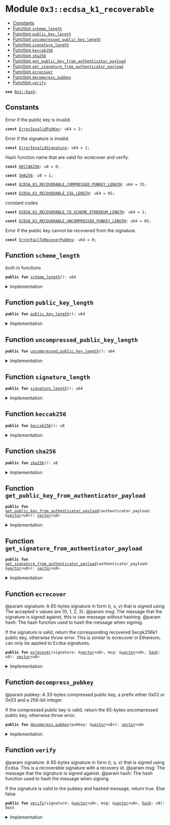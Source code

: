 
<a name="0x3_ecdsa_k1_recoverable"></a>

# Module `0x3::ecdsa_k1_recoverable`



-  [Constants](#@Constants_0)
-  [Function `scheme_length`](#0x3_ecdsa_k1_recoverable_scheme_length)
-  [Function `public_key_length`](#0x3_ecdsa_k1_recoverable_public_key_length)
-  [Function `uncompressed_public_key_length`](#0x3_ecdsa_k1_recoverable_uncompressed_public_key_length)
-  [Function `signature_length`](#0x3_ecdsa_k1_recoverable_signature_length)
-  [Function `keccak256`](#0x3_ecdsa_k1_recoverable_keccak256)
-  [Function `sha256`](#0x3_ecdsa_k1_recoverable_sha256)
-  [Function `get_public_key_from_authenticator_payload`](#0x3_ecdsa_k1_recoverable_get_public_key_from_authenticator_payload)
-  [Function `get_signature_from_authenticator_payload`](#0x3_ecdsa_k1_recoverable_get_signature_from_authenticator_payload)
-  [Function `ecrecover`](#0x3_ecdsa_k1_recoverable_ecrecover)
-  [Function `decompress_pubkey`](#0x3_ecdsa_k1_recoverable_decompress_pubkey)
-  [Function `verify`](#0x3_ecdsa_k1_recoverable_verify)


<pre><code><b>use</b> <a href="hash.md#0x3_hash">0x3::hash</a>;
</code></pre>



<a name="@Constants_0"></a>

## Constants


<a name="0x3_ecdsa_k1_recoverable_ErrorInvalidPubKey"></a>

Error if the public key is invalid.


<pre><code><b>const</b> <a href="ecdsa_k1_recoverable.md#0x3_ecdsa_k1_recoverable_ErrorInvalidPubKey">ErrorInvalidPubKey</a>: u64 = 2;
</code></pre>



<a name="0x3_ecdsa_k1_recoverable_ErrorInvalidSignature"></a>

Error if the signature is invalid.


<pre><code><b>const</b> <a href="ecdsa_k1_recoverable.md#0x3_ecdsa_k1_recoverable_ErrorInvalidSignature">ErrorInvalidSignature</a>: u64 = 1;
</code></pre>



<a name="0x3_ecdsa_k1_recoverable_KECCAK256"></a>

Hash function name that are valid for ecrecover and verify.


<pre><code><b>const</b> <a href="ecdsa_k1_recoverable.md#0x3_ecdsa_k1_recoverable_KECCAK256">KECCAK256</a>: u8 = 0;
</code></pre>



<a name="0x3_ecdsa_k1_recoverable_SHA256"></a>



<pre><code><b>const</b> <a href="ecdsa_k1_recoverable.md#0x3_ecdsa_k1_recoverable_SHA256">SHA256</a>: u8 = 1;
</code></pre>



<a name="0x3_ecdsa_k1_recoverable_ECDSA_K1_RECOVERABLE_COMPRESSED_PUBKEY_LENGTH"></a>



<pre><code><b>const</b> <a href="ecdsa_k1_recoverable.md#0x3_ecdsa_k1_recoverable_ECDSA_K1_RECOVERABLE_COMPRESSED_PUBKEY_LENGTH">ECDSA_K1_RECOVERABLE_COMPRESSED_PUBKEY_LENGTH</a>: u64 = 33;
</code></pre>



<a name="0x3_ecdsa_k1_recoverable_ECDSA_K1_RECOVERABLE_SIG_LENGTH"></a>



<pre><code><b>const</b> <a href="ecdsa_k1_recoverable.md#0x3_ecdsa_k1_recoverable_ECDSA_K1_RECOVERABLE_SIG_LENGTH">ECDSA_K1_RECOVERABLE_SIG_LENGTH</a>: u64 = 65;
</code></pre>



<a name="0x3_ecdsa_k1_recoverable_ECDSA_K1_RECOVERABLE_TO_SCHEME_ETHEREUM_LENGTH"></a>

constant codes


<pre><code><b>const</b> <a href="ecdsa_k1_recoverable.md#0x3_ecdsa_k1_recoverable_ECDSA_K1_RECOVERABLE_TO_SCHEME_ETHEREUM_LENGTH">ECDSA_K1_RECOVERABLE_TO_SCHEME_ETHEREUM_LENGTH</a>: u64 = 1;
</code></pre>



<a name="0x3_ecdsa_k1_recoverable_ECDSA_K1_RECOVERABLE_UNCOMPRESSED_PUBKEY_LENGTH"></a>



<pre><code><b>const</b> <a href="ecdsa_k1_recoverable.md#0x3_ecdsa_k1_recoverable_ECDSA_K1_RECOVERABLE_UNCOMPRESSED_PUBKEY_LENGTH">ECDSA_K1_RECOVERABLE_UNCOMPRESSED_PUBKEY_LENGTH</a>: u64 = 65;
</code></pre>



<a name="0x3_ecdsa_k1_recoverable_ErrorFailToRecoverPubKey"></a>

Error if the public key cannot be recovered from the signature.


<pre><code><b>const</b> <a href="ecdsa_k1_recoverable.md#0x3_ecdsa_k1_recoverable_ErrorFailToRecoverPubKey">ErrorFailToRecoverPubKey</a>: u64 = 0;
</code></pre>



<a name="0x3_ecdsa_k1_recoverable_scheme_length"></a>

## Function `scheme_length`

built-in functions


<pre><code><b>public</b> <b>fun</b> <a href="ecdsa_k1_recoverable.md#0x3_ecdsa_k1_recoverable_scheme_length">scheme_length</a>(): u64
</code></pre>



<details>
<summary>Implementation</summary>


<pre><code><b>public</b> <b>fun</b> <a href="ecdsa_k1_recoverable.md#0x3_ecdsa_k1_recoverable_scheme_length">scheme_length</a>(): u64 {
    <a href="ecdsa_k1_recoverable.md#0x3_ecdsa_k1_recoverable_ECDSA_K1_RECOVERABLE_TO_SCHEME_ETHEREUM_LENGTH">ECDSA_K1_RECOVERABLE_TO_SCHEME_ETHEREUM_LENGTH</a>
}
</code></pre>



</details>

<a name="0x3_ecdsa_k1_recoverable_public_key_length"></a>

## Function `public_key_length`



<pre><code><b>public</b> <b>fun</b> <a href="ecdsa_k1_recoverable.md#0x3_ecdsa_k1_recoverable_public_key_length">public_key_length</a>(): u64
</code></pre>



<details>
<summary>Implementation</summary>


<pre><code><b>public</b> <b>fun</b> <a href="ecdsa_k1_recoverable.md#0x3_ecdsa_k1_recoverable_public_key_length">public_key_length</a>(): u64 {
    <a href="ecdsa_k1_recoverable.md#0x3_ecdsa_k1_recoverable_ECDSA_K1_RECOVERABLE_COMPRESSED_PUBKEY_LENGTH">ECDSA_K1_RECOVERABLE_COMPRESSED_PUBKEY_LENGTH</a>
}
</code></pre>



</details>

<a name="0x3_ecdsa_k1_recoverable_uncompressed_public_key_length"></a>

## Function `uncompressed_public_key_length`



<pre><code><b>public</b> <b>fun</b> <a href="ecdsa_k1_recoverable.md#0x3_ecdsa_k1_recoverable_uncompressed_public_key_length">uncompressed_public_key_length</a>(): u64
</code></pre>



<details>
<summary>Implementation</summary>


<pre><code><b>public</b> <b>fun</b> <a href="ecdsa_k1_recoverable.md#0x3_ecdsa_k1_recoverable_uncompressed_public_key_length">uncompressed_public_key_length</a>(): u64 {
    <a href="ecdsa_k1_recoverable.md#0x3_ecdsa_k1_recoverable_ECDSA_K1_RECOVERABLE_UNCOMPRESSED_PUBKEY_LENGTH">ECDSA_K1_RECOVERABLE_UNCOMPRESSED_PUBKEY_LENGTH</a>
}
</code></pre>



</details>

<a name="0x3_ecdsa_k1_recoverable_signature_length"></a>

## Function `signature_length`



<pre><code><b>public</b> <b>fun</b> <a href="ecdsa_k1_recoverable.md#0x3_ecdsa_k1_recoverable_signature_length">signature_length</a>(): u64
</code></pre>



<details>
<summary>Implementation</summary>


<pre><code><b>public</b> <b>fun</b> <a href="ecdsa_k1_recoverable.md#0x3_ecdsa_k1_recoverable_signature_length">signature_length</a>(): u64 {
    <a href="ecdsa_k1_recoverable.md#0x3_ecdsa_k1_recoverable_ECDSA_K1_RECOVERABLE_SIG_LENGTH">ECDSA_K1_RECOVERABLE_SIG_LENGTH</a>
}
</code></pre>



</details>

<a name="0x3_ecdsa_k1_recoverable_keccak256"></a>

## Function `keccak256`



<pre><code><b>public</b> <b>fun</b> <a href="ecdsa_k1_recoverable.md#0x3_ecdsa_k1_recoverable_keccak256">keccak256</a>(): u8
</code></pre>



<details>
<summary>Implementation</summary>


<pre><code><b>public</b> <b>fun</b> <a href="ecdsa_k1_recoverable.md#0x3_ecdsa_k1_recoverable_keccak256">keccak256</a>(): u8 {
    <a href="ecdsa_k1_recoverable.md#0x3_ecdsa_k1_recoverable_KECCAK256">KECCAK256</a>
}
</code></pre>



</details>

<a name="0x3_ecdsa_k1_recoverable_sha256"></a>

## Function `sha256`



<pre><code><b>public</b> <b>fun</b> <a href="ecdsa_k1_recoverable.md#0x3_ecdsa_k1_recoverable_sha256">sha256</a>(): u8
</code></pre>



<details>
<summary>Implementation</summary>


<pre><code><b>public</b> <b>fun</b> <a href="ecdsa_k1_recoverable.md#0x3_ecdsa_k1_recoverable_sha256">sha256</a>(): u8 {
    <a href="ecdsa_k1_recoverable.md#0x3_ecdsa_k1_recoverable_SHA256">SHA256</a>
}
</code></pre>



</details>

<a name="0x3_ecdsa_k1_recoverable_get_public_key_from_authenticator_payload"></a>

## Function `get_public_key_from_authenticator_payload`



<pre><code><b>public</b> <b>fun</b> <a href="ecdsa_k1_recoverable.md#0x3_ecdsa_k1_recoverable_get_public_key_from_authenticator_payload">get_public_key_from_authenticator_payload</a>(authenticator_payload: &<a href="../../moveos/moveos-stdlib/move-stdlib/doc/vector.md#0x1_vector">vector</a>&lt;u8&gt;): <a href="../../moveos/moveos-stdlib/move-stdlib/doc/vector.md#0x1_vector">vector</a>&lt;u8&gt;
</code></pre>



<details>
<summary>Implementation</summary>


<pre><code><b>public</b> <b>fun</b> <a href="ecdsa_k1_recoverable.md#0x3_ecdsa_k1_recoverable_get_public_key_from_authenticator_payload">get_public_key_from_authenticator_payload</a>(authenticator_payload: &<a href="../../moveos/moveos-stdlib/move-stdlib/doc/vector.md#0x1_vector">vector</a>&lt;u8&gt;): <a href="../../moveos/moveos-stdlib/move-stdlib/doc/vector.md#0x1_vector">vector</a>&lt;u8&gt; {
    <b>let</b> public_key = <a href="../../moveos/moveos-stdlib/move-stdlib/doc/vector.md#0x1_vector_empty">vector::empty</a>&lt;u8&gt;();
    <b>let</b> i = <a href="ecdsa_k1_recoverable.md#0x3_ecdsa_k1_recoverable_scheme_length">scheme_length</a>() + <a href="ecdsa_k1_recoverable.md#0x3_ecdsa_k1_recoverable_signature_length">signature_length</a>();
    <b>let</b> public_key_position = <a href="ecdsa_k1_recoverable.md#0x3_ecdsa_k1_recoverable_scheme_length">scheme_length</a>() + <a href="ecdsa_k1_recoverable.md#0x3_ecdsa_k1_recoverable_signature_length">signature_length</a>() + <a href="ecdsa_k1_recoverable.md#0x3_ecdsa_k1_recoverable_public_key_length">public_key_length</a>();
    <b>while</b> (i &lt; public_key_position) {
            <b>let</b> value = <a href="../../moveos/moveos-stdlib/move-stdlib/doc/vector.md#0x1_vector_borrow">vector::borrow</a>(authenticator_payload, i);
            <a href="../../moveos/moveos-stdlib/move-stdlib/doc/vector.md#0x1_vector_push_back">vector::push_back</a>(&<b>mut</b> public_key, *value);
            i = i + 1;
    };
    public_key
}
</code></pre>



</details>

<a name="0x3_ecdsa_k1_recoverable_get_signature_from_authenticator_payload"></a>

## Function `get_signature_from_authenticator_payload`



<pre><code><b>public</b> <b>fun</b> <a href="ecdsa_k1_recoverable.md#0x3_ecdsa_k1_recoverable_get_signature_from_authenticator_payload">get_signature_from_authenticator_payload</a>(authenticator_payload: &<a href="../../moveos/moveos-stdlib/move-stdlib/doc/vector.md#0x1_vector">vector</a>&lt;u8&gt;): <a href="../../moveos/moveos-stdlib/move-stdlib/doc/vector.md#0x1_vector">vector</a>&lt;u8&gt;
</code></pre>



<details>
<summary>Implementation</summary>


<pre><code><b>public</b> <b>fun</b> <a href="ecdsa_k1_recoverable.md#0x3_ecdsa_k1_recoverable_get_signature_from_authenticator_payload">get_signature_from_authenticator_payload</a>(authenticator_payload: &<a href="../../moveos/moveos-stdlib/move-stdlib/doc/vector.md#0x1_vector">vector</a>&lt;u8&gt;): <a href="../../moveos/moveos-stdlib/move-stdlib/doc/vector.md#0x1_vector">vector</a>&lt;u8&gt; {
    <b>let</b> sign = <a href="../../moveos/moveos-stdlib/move-stdlib/doc/vector.md#0x1_vector_empty">vector::empty</a>&lt;u8&gt;();
    <b>let</b> i = <a href="ecdsa_k1_recoverable.md#0x3_ecdsa_k1_recoverable_scheme_length">scheme_length</a>();
    <b>let</b> signature_position = <a href="ecdsa_k1_recoverable.md#0x3_ecdsa_k1_recoverable_signature_length">signature_length</a>() + 1;
    <b>while</b> (i &lt; signature_position) {
            <b>let</b> value = <a href="../../moveos/moveos-stdlib/move-stdlib/doc/vector.md#0x1_vector_borrow">vector::borrow</a>(authenticator_payload, i);
            <a href="../../moveos/moveos-stdlib/move-stdlib/doc/vector.md#0x1_vector_push_back">vector::push_back</a>(&<b>mut</b> sign, *value);
            i = i + 1;
    };
    sign
}
</code></pre>



</details>

<a name="0x3_ecdsa_k1_recoverable_ecrecover"></a>

## Function `ecrecover`

@param signature: A 65-bytes signature in form (r, s, v) that is signed using
The accepted v values are {0, 1, 2, 3}.
@param msg: The message that the signature is signed against, this is raw message without hashing.
@param hash: The hash function used to hash the message when signing.

If the signature is valid, return the corresponding recovered Secpk256k1 public
key, otherwise throw error. This is similar to ecrecover in Ethereum, can only be
applied to Ecdsa signatures.


<pre><code><b>public</b> <b>fun</b> <a href="ecdsa_k1_recoverable.md#0x3_ecdsa_k1_recoverable_ecrecover">ecrecover</a>(signature: &<a href="../../moveos/moveos-stdlib/move-stdlib/doc/vector.md#0x1_vector">vector</a>&lt;u8&gt;, msg: &<a href="../../moveos/moveos-stdlib/move-stdlib/doc/vector.md#0x1_vector">vector</a>&lt;u8&gt;, <a href="../../moveos/moveos-stdlib/move-stdlib/doc/hash.md#0x1_hash">hash</a>: u8): <a href="../../moveos/moveos-stdlib/move-stdlib/doc/vector.md#0x1_vector">vector</a>&lt;u8&gt;
</code></pre>



<details>
<summary>Implementation</summary>


<pre><code><b>native</b> <b>public</b> <b>fun</b> <a href="ecdsa_k1_recoverable.md#0x3_ecdsa_k1_recoverable_ecrecover">ecrecover</a>(signature: &<a href="../../moveos/moveos-stdlib/move-stdlib/doc/vector.md#0x1_vector">vector</a>&lt;u8&gt;, msg: &<a href="../../moveos/moveos-stdlib/move-stdlib/doc/vector.md#0x1_vector">vector</a>&lt;u8&gt;, <a href="../../moveos/moveos-stdlib/move-stdlib/doc/hash.md#0x1_hash">hash</a>: u8): <a href="../../moveos/moveos-stdlib/move-stdlib/doc/vector.md#0x1_vector">vector</a>&lt;u8&gt;;
</code></pre>



</details>

<a name="0x3_ecdsa_k1_recoverable_decompress_pubkey"></a>

## Function `decompress_pubkey`

@param pubkey: A 33-bytes compressed public key, a prefix either 0x02 or 0x03 and a 256-bit integer.

If the compressed public key is valid, return the 65-bytes uncompressed public key,
otherwise throw error.


<pre><code><b>public</b> <b>fun</b> <a href="ecdsa_k1_recoverable.md#0x3_ecdsa_k1_recoverable_decompress_pubkey">decompress_pubkey</a>(pubkey: &<a href="../../moveos/moveos-stdlib/move-stdlib/doc/vector.md#0x1_vector">vector</a>&lt;u8&gt;): <a href="../../moveos/moveos-stdlib/move-stdlib/doc/vector.md#0x1_vector">vector</a>&lt;u8&gt;
</code></pre>



<details>
<summary>Implementation</summary>


<pre><code><b>native</b> <b>public</b> <b>fun</b> <a href="ecdsa_k1_recoverable.md#0x3_ecdsa_k1_recoverable_decompress_pubkey">decompress_pubkey</a>(pubkey: &<a href="../../moveos/moveos-stdlib/move-stdlib/doc/vector.md#0x1_vector">vector</a>&lt;u8&gt;): <a href="../../moveos/moveos-stdlib/move-stdlib/doc/vector.md#0x1_vector">vector</a>&lt;u8&gt;;
</code></pre>



</details>

<a name="0x3_ecdsa_k1_recoverable_verify"></a>

## Function `verify`

@param signature: A 65-bytes signature in form (r, s, v) that is signed using
Ecdsa. This is a recoverable signature with a recovery id.
@param msg: The message that the signature is signed against.
@param hash: The hash function used to hash the message when signing.

If the signature is valid to the pubkey and hashed message, return true. Else false.


<pre><code><b>public</b> <b>fun</b> <a href="ecdsa_k1_recoverable.md#0x3_ecdsa_k1_recoverable_verify">verify</a>(signature: &<a href="../../moveos/moveos-stdlib/move-stdlib/doc/vector.md#0x1_vector">vector</a>&lt;u8&gt;, msg: &<a href="../../moveos/moveos-stdlib/move-stdlib/doc/vector.md#0x1_vector">vector</a>&lt;u8&gt;, <a href="../../moveos/moveos-stdlib/move-stdlib/doc/hash.md#0x1_hash">hash</a>: u8): bool
</code></pre>



<details>
<summary>Implementation</summary>


<pre><code><b>native</b> <b>public</b> <b>fun</b> <a href="ecdsa_k1_recoverable.md#0x3_ecdsa_k1_recoverable_verify">verify</a>(
    signature: &<a href="../../moveos/moveos-stdlib/move-stdlib/doc/vector.md#0x1_vector">vector</a>&lt;u8&gt;,
    msg: &<a href="../../moveos/moveos-stdlib/move-stdlib/doc/vector.md#0x1_vector">vector</a>&lt;u8&gt;,
    <a href="../../moveos/moveos-stdlib/move-stdlib/doc/hash.md#0x1_hash">hash</a>: u8
): bool;
</code></pre>



</details>
